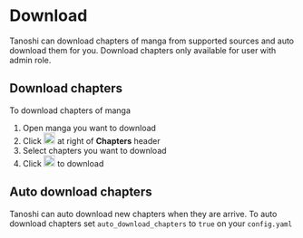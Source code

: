 # Download

Tanoshi can download chapters of manga from supported sources and auto download them for you. Download chapters only available for user with admin role.
## Download chapters

To download chapters of manga

1. Open manga you want to download
2. Click <img src='/assets/pencil.svg' width="20"> at right of **Chapters** header
3. Select chapters you want to download
4. Click  <img src='/assets/cloud-download.svg' width="20"> to download

## Auto download chapters

Tanoshi can auto download new chapters when they are arrive. To auto download chapters set `auto_download_chapters` to `true`  on your `config.yaml`